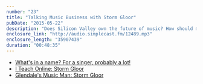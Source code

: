 ```yaml
---
number: "23"
title: "Talking Music Business with Storm Gloor"
pubDate: "2015-05-22"
description: "Does Silicon Valley own the future of music? How should musicians navigate the rapidly changing market with streaming services, social media, and a constantly increasing competition for attention? Music industry veteran and university professor Storm Gloor joins to discuss these questions and much more!"
enclosure_link: "http://audio.simplecast.fm/12489.mp3"
enclosure_length: "35907439"
duration: "00:48:35"
---
```

- [What's in a name? For a singer, probably a lot!](http://www.usatoday.com/story/money/business/2015/03/12/brands-in-song-lyrics/70176372/)
- [I Teach Online: Storm Gloor](https://www.youtube.com/watch?v=smccno_QNjI)
- [Glendale's Music Man: Storm Gloor](http://www.glendale.co.us/DocumentCenter/View/467)